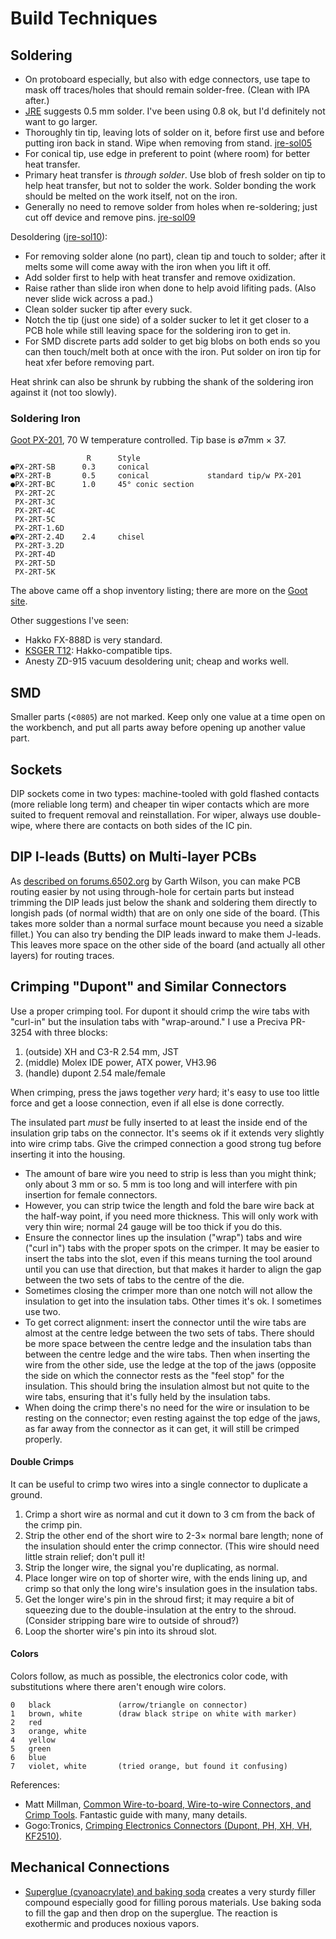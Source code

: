 Build Techniques
================

Soldering
---------

- On protoboard especially, but also with edge connectors, use tape to mask
  off traces/holes that should remain solder-free. (Clean with IPA after.)
- [JRE] suggests 0.5 mm solder. I've been using 0.8 ok, but I'd
  definitely not want to go larger.
- Thoroughly tin tip, leaving lots of solder on it, before first use
  and before putting iron back in stand. Wipe when removing from
  stand. [jre-sol05]
- For conical tip, use edge in preferent to point (where room) for
  better heat transfer.
- Primary heat transfer is _through solder_. Use blob of fresh solder
  on tip to help heat transfer, but not to solder the work. Solder
  bonding the work should be melted on the work itself, not on the iron.
- Generally no need to remove solder from holes when re-soldering;
  just cut off device and remove pins. [jre-sol09]

Desoldering ([jre-sol10]):
- For removing solder alone (no part), clean tip and touch to solder;
  after it melts some will come away with the iron when you lift it off.
- Add solder first to help with heat transfer and remove oxidization.
- Raise rather than slide iron when done to help avoid lifiting pads.
  (Also never slide wick across a pad.)
- Clean solder sucker tip after every suck.
- Notch the tip (just one side) of a solder sucker to let it get
  closer to a PCB hole while still leaving space for the soldering
  iron to get in.
- For SMD discrete parts add solder to get big blobs on both ends so
  you can then touch/melt both at once with the iron. Put solder on
  iron tip for heat xfer before removing part.

Heat shrink can also be shrunk by rubbing the shank of the soldering
iron against it (not too slowly).

[jre]: https://josepheoff.github.io/posts/howtosolder-toc
[jre-sol05]: https://josepheoff.github.io/posts/howtosolder-5getstarted
[jre-sol09]: https://josepheoff.github.io/posts/howtosolder-9throughhole-remove
[jre-sol10]: https://josepheoff.github.io/posts/howtosolder-10soldersucker


### Soldering Iron

[Goot PX-201], 70 W temperature controlled. Tip base is ∅7mm × 37.

                     R      Style
    ●PX-2RT-SB      0.3     conical
    ●PX-2RT-B       0.5     conical             standard tip/w PX-201
    ●PX-2RT-BC      1.0     45° conic section
     PX-2RT-2C
     PX-2RT-3C
     PX-2RT-4C
     PX-2RT-5C
     PX-2RT-1.6D
    ●PX-2RT-2.4D    2.4     chisel
     PX-2RT-3.2D
     PX-2RT-4D
     PX-2RT-5D
     PX-2RT-5K

The above came off a shop inventory listing; there are more on the
[Goot site][goot px-201].

Other suggestions I've seen:
- Hakko FX-888D is very standard.
- [KSGER T12]: Hakko-compatible tips.
- Anesty ZD-915 vacuum desoldering unit; cheap and works well.

[goot px-201]: http://www.goot.jp/en/handakote/px-201/
[KSGER T12]: https://www.amazon.com/dp/B07PMZGPQQ


SMD
---

Smaller parts (<`0805`) are not marked. Keep only one value at a time
open on the workbench, and put all parts away before opening up
another value part.


Sockets
-------

DIP sockets come in two types: machine-tooled with gold flashed
contacts (more reliable long term) and cheaper tin wiper contacts
which are more suited to frequent removal and reinstallation. For
wiper, always use double-wipe, where there are contacts on both sides
of the IC pin.


DIP I-leads (Butts) on Multi-layer PCBs
---------------------------------------

As [described on forums.6502.org][gw-ilead] by Garth Wilson, you can
make PCB routing easier by not using through-hole for certain parts
but instead trimming the DIP leads just below the shank and soldering
them directly to longish pads (of normal width) that are on only one
side of the board. (This takes more solder than a normal surface mount
because you need a sizable fillet.) You can also try bending the DIP
leads inward to make them J-leads. This leaves more space on the other
side of the board (and actually all other layers) for routing traces.

[gw-ilead]: http://forum.6502.org/viewtopic.php?f=12&t=5923&start=45#p73277


Crimping "Dupont" and Similar Connectors
----------------------------------------

Use a proper crimping tool. For dupont it should crimp the wire tabs
with "curl-in" but the insulation tabs with "wrap-around." I use a
Preciva PR-3254 with three blocks:
1. (outside) XH and C3-R 2.54 mm, JST
2. (middle) Molex IDE power, ATX power, VH3.96
3. (handle) dupont 2.54 male/female

When crimping, press the jaws together _very_ hard; it's easy to use too
little force and get a loose connection, even if all else is done
correctly.

The insulated part _must_ be fully inserted to at least the inside end
of the insulation grip tabs on the connector. It's seems ok if it
extends very slightly into wire crimp tabs. Give the crimped
connection a good strong tug before inserting it into the housing.
- The amount of bare wire you need to strip is less than you might
  think; only about 3 mm or so. 5 mm is too long and will interfere
  with pin insertion for female connectors.
- However, you can strip twice the length and fold the bare wire back
  at the half-way point, if you need more thickness. This will only
  work with very thin wire; normal 24 gauge will be too thick if you
  do this.
- Ensure the connector lines up the insulation ("wrap") tabs and wire
  ("curl in") tabs with the proper spots on the crimper. It may be
  easier to insert the tabs into the slot, even if this means turning
  the tool around until you can use that direction, but that makes it
  harder to align the gap between the two sets of tabs to the centre
  of the die.
- Sometimes closing the crimper more than one notch will not allow the
  insulation to get into the insulation tabs. Other times it's ok. I
  sometimes use two.
- To get correct alignment: insert the connector until the wire tabs are
  almost at the centre ledge between the two sets of tabs. There should be
  more space between the centre ledge and the insulation tabs than between
  the centre ledge and the wire tabs. Then when inserting the wire from the
  other side, use the ledge at the top of the jaws (opposite the side on
  which the connector rests as the "feel stop" for the insulation. This
  should bring the insulation almost but not quite to the wire tabs,
  ensuring that it's fully held by the insulation tabs.
- When doing the crimp there's no need for the wire or insulation to be
  resting on the connector; even resting against the top edge of the jaws,
  as far away from the connector as it can get, it will still be crimped
  properly.

#### Double Crimps

It can be useful to crimp two wires into a single connector to duplicate a
ground.
1. Crimp a short wire as normal and cut it down to 3 cm from the back of
   the crimp pin.
2. Strip the other end of the short wire to 2-3× normal bare length; none
   of the insulation should enter the crimp connector. (This wire should
   need little strain relief; don't pull it!
3. Strip the longer wire, the signal you're duplicating, as normal.
4. Place longer wire on top of shorter wire, with the ends lining up, and
   crimp so that only the long wire's insulation goes in the insulation
   tabs.
5. Get the longer wire's pin in the shroud first; it may require a bit of
   squeezing due to the double-insulation at the entry to the shroud.
   (Consider stripping bare wire to outside of shroud?)
6. Loop the shorter wire's pin into its shroud slot.

#### Colors

Colors follow, as much as possible, the electronics color code, with
substitutions where there aren't enough wire colors.

    0   black               (arrow/triangle on connector)
    1   brown, white        (draw black stripe on white with marker)
    2   red
    3   orange, white
    4   yellow
    5   green
    6   blue
    7   violet, white       (tried orange, but found it confusing)

References:
- Matt Millman, [Common Wire-to-board, Wire-to-wire Connectors, and Crimp
  Tools][millman]. Fantastic guide with many, many details.
- Gogo:Tronics, [Crimping Electronics Connectors (Dupont, PH, XH, VH,
  KF2510)][gogo].


Mechanical Connections
----------------------

- [Superglue (cyanoacrylate) and baking soda][cabs] creates a very
  sturdy filler compound especially good for filling porous materials.
  Use baking soda to fill the gap and then drop on the superglue. The
  reaction is exothermic and produces noxious vapors.



<!-------------------------------------------------------------------->
[cabs]: https://en.wikipedia.org/wiki/Cyanoacrylate#Filler
[gogo]: https://sparks.gogo.co.nz/crimping/
[millman]: http://tech.mattmillman.com/info/crimpconnectors/
